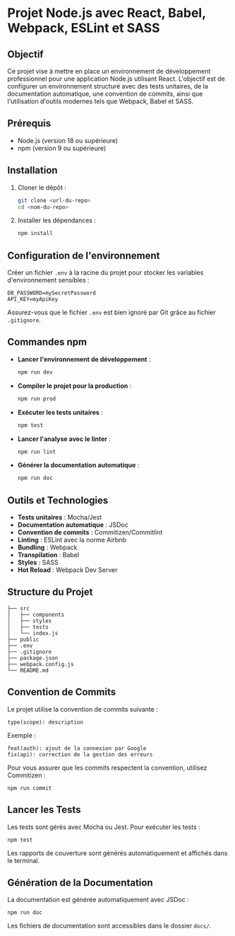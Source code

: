 # Projet Node.js avec React, Babel, Webpack, ESLint et SASS

## Objectif
Ce projet vise à mettre en place un environnement de développement professionnel pour une application Node.js utilisant React. L'objectif est de configurer un environnement structuré avec des tests unitaires, de la documentation automatique, une convention de commits, ainsi que l'utilisation d'outils modernes tels que Webpack, Babel et SASS.

## Prérequis
- Node.js (version 18 ou supérieure)
- npm (version 9 ou supérieure)

## Installation
1. Cloner le dépôt :
   ```bash
   git clone <url-du-repo>
   cd <nom-du-repo>
   ```
2. Installer les dépendances :
   ```bash
   npm install
   ```

## Configuration de l'environnement
Créer un fichier `.env` à la racine du projet pour stocker les variables d'environnement sensibles :
```
DB_PASSWORD=mySecretPassword
API_KEY=myApiKey
```
Assurez-vous que le fichier `.env` est bien ignoré par Git grâce au fichier `.gitignore`.

## Commandes npm
- **Lancer l'environnement de développement** :
  ```bash
  npm run dev
  ```
- **Compiler le projet pour la production** :
  ```bash
  npm run prod
  ```
- **Exécuter les tests unitaires** :
  ```bash
  npm test
  ```
- **Lancer l'analyse avec le linter** :
  ```bash
  npm run lint
  ```
- **Générer la documentation automatique** :
  ```bash
  npm run doc
  ```

## Outils et Technologies
- **Tests unitaires** : Mocha/Jest
- **Documentation automatique** : JSDoc
- **Convention de commits** : Commitizen/Commitlint
- **Linting** : ESLint avec la norme Airbnb
- **Bundling** : Webpack
- **Transpilation** : Babel
- **Styles** : SASS
- **Hot Reload** : Webpack Dev Server

## Structure du Projet
```
├── src
│   ├── components
│   ├── styles
│   ├── tests
│   └── index.js
├── public
├── .env
├── .gitignore
├── package.json
├── webpack.config.js
└── README.md
```

## Convention de Commits
Le projet utilise la convention de commits suivante :
```
type(scope): description
```
Exemple :
```
feat(auth): ajout de la connexion par Google
fix(api): correction de la gestion des erreurs
```
Pour vous assurer que les commits respectent la convention, utilisez Commitizen :
```
npm run commit
```

## Lancer les Tests
Les tests sont gérés avec Mocha ou Jest. Pour exécuter les tests :
```
npm test
```
Les rapports de couverture sont générés automatiquement et affichés dans le terminal.

## Génération de la Documentation
La documentation est générée automatiquement avec JSDoc :
```
npm run doc
```
Les fichiers de documentation sont accessibles dans le dossier `docs/`.


